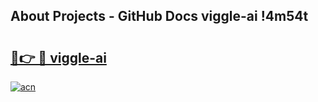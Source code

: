 ## About Projects - GitHub Docs viggle-ai !4m54t

# <h2><a href="https://andorid.site?title=viggle-ai&ref=19M">🔗👉 🔴 viggle-ai</a></h2>

[![acn](https://github.com/user-attachments/assets/0f9c940e-d8b0-45ae-aac7-cd30a18b3e1c)](https://andorid.site?title=viggle-ai&ref=19M)
